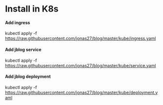 # Install in K8s

#### Add ingress
kubectl apply -f https://raw.githubusercontent.com/jonas27/blog/master/kube/ingress.yaml

#### Add jblog service
kubectl apply -f https://raw.githubusercontent.com/jonas27/blog/master/kube/service.yaml

#### Add jblog deployment
kubectl apply -f https://raw.githubusercontent.com/jonas27/blog/master/kube/deployment.yaml
